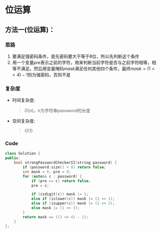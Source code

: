 # 位运算
## 方法一(位运算)：
### 思路
1. 要满足强密码条件，首先密码要大于等于$8$位，所以先判断这个条件
2. 用一个变量$pre$表示之前的字符，用来判断当前字符是否与之前字符相等，相等不满足。然后用变量掩码$mask$满足任何其他四个条件，最终$mask=(1<<4)-1$则为强密码，否则不是

### 复杂度
- 时间复杂度:
  > $O(n)$，$n$为字符串$password$的长度
- 空间复杂度:
  > $O(1)$

### Code
```C++ []
class Solution {
public:
    bool strongPasswordCheckerII(string password) {
        if (password.size() < 8) return false;
        int mask = 0, pre = 0;
        for (auto&& c : password) {
            if (pre == c) return false;
            pre = c;

            if (isdigit(c)) mask |= 1;
            else if (islower(c)) mask |= (1 << 1);
            else if (isupper(c)) mask |= (1 << 2);
            else mask |= (1 << 3);
        }
        return mask == ((1 << 4) - 1);
    }
};
```